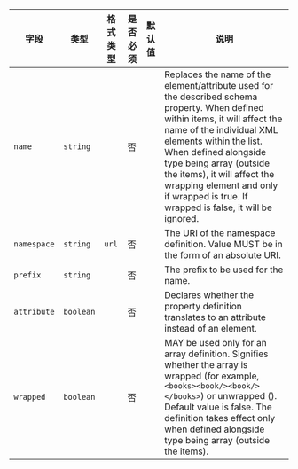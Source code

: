 | 字段 | 类型 | 格式类型 | 是否必须 | 默认值 | 说明 |
|---|---|---|---|---|---|
| `name` | `string` |  | 否 |  | Replaces the name of the element/attribute used for the described schema property. When defined within items, it will affect the name of the individual XML elements within the list. When defined alongside type being array (outside the items), it will affect the wrapping element and only if wrapped is true. If wrapped is false, it will be ignored. |
| `namespace` | `string` | `url` | 否 |  | The URI of the namespace definition. Value MUST be in the form of an absolute URI. |
| `prefix` | `string` |  | 否 |  | The prefix to be used for the name. |
| `attribute` | `boolean` |  | 否 |  | Declares whether the property definition translates to an attribute instead of an element. |
| `wrapped` | `boolean` |  | 否 |  | MAY be used only for an array definition. Signifies whether the array is wrapped (for example, `<books><book/><book/></books>`) or unwrapped (). Default value is false. The definition takes effect only when defined alongside type being array (outside the items). |
